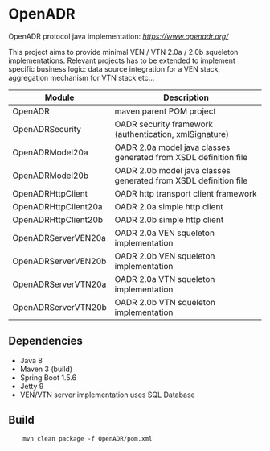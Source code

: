 # OpenADR

OpenADR protocol java implementation: *https://www.openadr.org/*

This project aims to provide minimal VEN / VTN 2.0a / 2.0b squeleton implementations. Relevant projects has to be extended to implement specific business logic: data source integration for a VEN stack, aggregation mechanism for VTN stack etc...

Module | Description
------------- | ------------- 
OpenADR | maven parent POM project
OpenADRSecurity | OADR security framework (authentication, xmlSignature)
OpenADRModel20a | OADR 2.0a model java classes generated from XSDL definition file
OpenADRModel20b | OADR 2.0b model java classes generated from XSDL definition file
OpenADRHttpClient | OADR http transport client framework
OpenADRHttpClient20a | OADR 2.0a simple http client
OpenADRHttpClient20b | OADR 2.0b simple http client
OpenADRServerVEN20a | OADR 2.0a VEN squeleton implementation
OpenADRServerVEN20b | OADR 2.0b VEN squeleton implementation
OpenADRServerVTN20a | OADR 2.0a VTN squeleton implementation
OpenADRServerVTN20b | OADR 2.0b VTN squeleton implementation

## Dependencies
- Java 8
- Maven 3 (build)
- Spring Boot 1.5.6
- Jetty 9
- VEN/VTN server implementation uses SQL Database

## Build
```shell
    mvn clean package -f OpenADR/pom.xml
```
